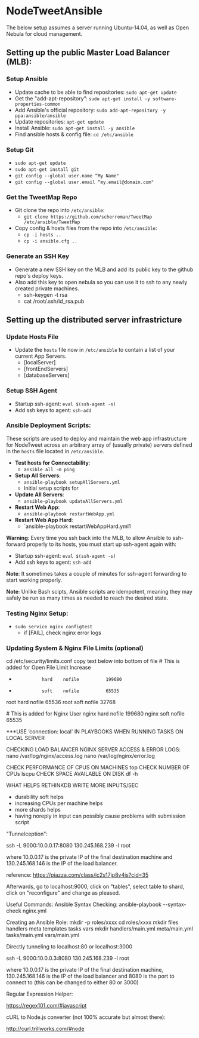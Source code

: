 # NodeTweetAnsible

The below setup assumes a server running Ubuntu-14.04, as well as Open Nebula for cloud management.

## Setting up the public Master Load Balancer (MLB):
### Setup Ansible
- Update cache to be able to find repositories: `sudo apt-get update`
- Get the "add-apt-repository”: `sudo apt-get install -y software-properties-common`
- Add Ansible's official repository: `sudo add-apt-repository -y ppa:ansible/ansible`
- Update repositories: `apt-get update`
- Install Ansible: `sudo apt-get install -y ansible`
- Find ansible hosts & config file: `cd /etc/ansible`

### Setup Git
- `sudo apt-get update`
- `sudo apt-get install git`
- `git config --global user.name “My Name"`
- `git config --global user.email “my.email@domain.com"`

### Get the TweetMap Repo
- Git clone the repo into `/etc/ansible`:
    - `git clone https://github.com/scherroman/TweetMap /etc/ansible/TweetMap`
- Copy config & hosts files from the repo into `/etc/ansible`:
    - `cp -i hosts ..`
    - `cp -i ansible.cfg ..`

### Generate an SSH Key
- Generate a new SSH key on the MLB and add its public key to the github repo's deploy keys.
- Also add this key to open nebula so you can use it to ssh to any newly created private machines.
    - ssh-keygen -t rsa
    - cat /root/.ssh/id_rsa.pub

## Setting up the distributed server infrastricture
### Update Hosts File
- Update the `hosts` file now in `/etc/ansible` to contain a list of your current App Servers.
    - [localServer]
    - [frontEndServers]
    - [databaseServers]

### Setup SSH Agent
- Startup ssh-agent: `eval $(ssh-agent -s)`
- Add ssh keys to agent: `ssh-add`

### Ansible Deployment Scripts:
These scripts are used to deploy and maintain the web app infrastructure for NodeTweet across an arbitrary array of (usually private) servers defined in the `hosts` file located in `/etc/ansible`.

- **Test hosts for Connectability**:
    - `ansible all -m ping`
- **Setup All Servers**:
    - `ansible-playbook setupAllServers.yml`
    - Initial setup scripts for  
- **Update All Servers**:
    - `ansible-playbook updateAllServers.yml`
- **Restart Web App**:
    - `ansible-playbook restartWebApp.yml`
- **Restart Web App Hard**:
    - `ansible-playbook restartWebAppHard.yml1

**Warning**: Every time you ssh back into the MLB, to allow Ansible to ssh-forward properly to its hosts, you must start up ssh-agent again with: 
- Startup ssh-agent: `eval $(ssh-agent -s)`
- Add ssh keys to agent: `ssh-add`

**Note**: It sometimes takes a couple of minutes for ssh-agent forwarding to start working properly.

**Note**: Unlike Bash scipts, Ansible scripts are idempotent, meaning they may safely be run as many times as needed to reach the desired state.

### Testing Nginx Setup:
- `sudo service nginx configtest`
    - if [FAIL], check nginx error logs

### Updating System & Nginx File Limits (optional)
cd /etc/security/limits.conf copy text below into bottom of file
\# This is added for Open File Limit Increase
*               hard    nofile          199680
*               soft    nofile          65535

root            hard    nofile          65536
root            soft    nofile          32768

\# This is added for Nginx User
nginx           hard    nofile          199680
nginx           soft    nofile          65535

***USE ‘connection: local' IN PLAYBOOKS WHEN RUNNING TASKS ON LOCAL SERVER

CHECKING LOAD BALANCER NGINX SERVER ACCESS & ERROR LOGS:
nano /var/log/nginx/access.log
nano /var/log/nginx/error.log

CHECK PERFORMANCE OF CPUS ON MACHINES
top
CHECK NUMBER OF CPUs
lscpu
CHECK SPACE AVAILABLE ON DISK
df -h

WHAT HELPS RETHINKDB WRITE MORE INPUTS/SEC
- durability soft helps
- increasing CPUs per machine helps
- more shards helps
- having noreply in input can possibly cause problems with submission script

"Tunnelception":

ssh -L 9000:10.0.0.17:8080 130.245.168.239 -l root

where 10.0.0.17 is the private IP of the final destination machine and 130.245.168.146 is the IP of the load balancer.

reference: https://piazza.com/class/ic2s17jp8v4is?cid=35

Afterwards, go to localhost:9000, click on "tables", select table to shard, click on "reconfigure" and change as pleased.

Useful Commands:
Ansible Syntax Checking: ansible-playbook --syntax-check nginx.yml

Creating an Ansible Role:
    mkdir -p roles/xxxx
   cd roles/xxxx
  mkdir files handlers meta templates tasks vars
  mkdir handlers/main.yml meta/main.yml tasks/main.yml vars/main.yml

Directly tunneling to localhost:80 or localhost:3000

ssh -L 9000:10.0.0.3:8080 130.245.168.239 -l root

where 10.0.0.17 is the private IP of the final destination machine, 130.245.168.146 is the IP of the load balancer and 8080 is the port to connect to (this can be changed to either 80 or 3000)

Regular Expression Helper:

https://regex101.com/#javascript

cURL to Node.js converter (not 100% accurate but almost there):

http://curl.trillworks.com/#node
